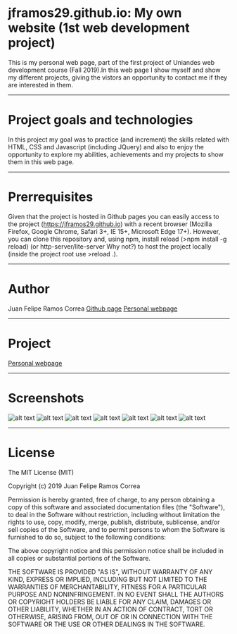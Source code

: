 # jframos29.github.io: My own website (1st web development project)

This is my personal web page, part of the first project of Uniandes web development course (Fall 2019).In this web page I show myself and show my different projects, giving the vistors an opportunity to contact me if they are interested in them.

-----

# Project goals and technologies

In this project my goal was to practice (and increment) the skills related with HTML, CSS and Javascript (including JQuery) and also to enjoy the opportunity to explore my abilities, achievements and my projects to show them in this web page.

-----

# Prerrequisites

Given that the project is hosted in Github pages you can easily access to the project (https://jframos29.github.io) with a recent browser (Mozilla Firefox, Google Chrome, Safari 3+, IE 15+, Microsoft Edge 17+). However, you can clone this repository and, using npm, install reload (>npm install -g reload) (or http-server/lite-server Why not?) to host the project locally (inside the project root use >reload .).

-----

# Author

Juan Felipe Ramos Correa 
[Github page](https://www.github.com/jframos29) 
[Personal webpage](https://jframos29.github.io)

-----

# Project

[Personal webpage](https://jframos29.github.io)

-----

# Screenshots

![alt text](https://github.com/jframos29/jframos29.github.io/blob/master/images/screenshot5.png "About me initial page")
![alt text](https://github.com/jframos29/jframos29.github.io/blob/master/images/screenshot.png "About me")
![alt text](https://github.com/jframos29/jframos29.github.io/blob/master/images/screenshot2.png "Music")
![alt text](https://github.com/jframos29/jframos29.github.io/blob/master/images/screenshot3.png "Places")
![alt text](https://github.com/jframos29/jframos29.github.io/blob/master/images/screenshot4.png "Contact")
![alt text](https://github.com/jframos29/jframos29.github.io/blob/master/images/screenshot6.png "Projects initial page")
![alt text](https://github.com/jframos29/jframos29.github.io/blob/master/images/screenshot7.png "Projects")

-----

# License

The MIT License (MIT)

Copyright (c) 2019 Juan Felipe Ramos Correa

Permission is hereby granted, free of charge, to any person obtaining a copy of this software and associated documentation files (the "Software"), to deal in the Software without restriction, including without limitation the rights to use, copy, modify, merge, publish, distribute, sublicense, and/or sell copies of the Software, and to permit persons to whom the Software is furnished to do so, subject to the following conditions:

The above copyright notice and this permission notice shall be included in all copies or substantial portions of the Software.

THE SOFTWARE IS PROVIDED "AS IS", WITHOUT WARRANTY OF ANY KIND, EXPRESS OR IMPLIED, INCLUDING BUT NOT LIMITED TO THE WARRANTIES OF MERCHANTABILITY, FITNESS FOR A PARTICULAR PURPOSE AND NONINFRINGEMENT. IN NO EVENT SHALL THE AUTHORS OR COPYRIGHT HOLDERS BE LIABLE FOR ANY CLAIM, DAMAGES OR OTHER LIABILITY, WHETHER IN AN ACTION OF CONTRACT, TORT OR OTHERWISE, ARISING FROM, OUT OF OR IN CONNECTION WITH THE SOFTWARE OR THE USE OR OTHER DEALINGS IN THE SOFTWARE.
